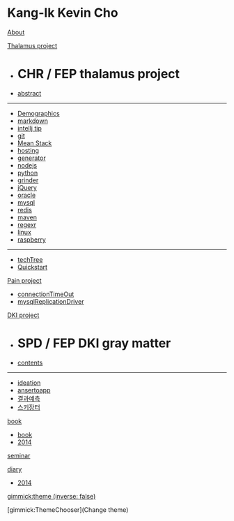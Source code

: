 # Kang-Ik Kevin Cho

[About](index.md)

[Thalamus project]()

  * # CHR / FEP thalamus project
  * [abstract](thalamusCHRFEP/intro.md)
  ----------
  * [Demographics](thalamusCHRFEP/demo.md)
  * [markdown](markdown.md)
  * [intellj tip](intellij.md)
  * [git](git.md)
  * [Mean Stack](meanstack.md)
  * [hosting](hosting.md)
  * [generator](generator.md)
  * [nodejs](nodejs.md)
  * [python](python.md)
  * [grinder](grinder.md)
  * [jQuery](jQuery.md)
  * [oracle](oracle.md)
  * [mysql](mysql.md)
  * [redis](redis.md)
  * [maven](maven.md)
  * [regexr](regexr.md)
  * [linux](linux.md)
  * [raspberry](raspberry.md)
  ------------
  * [techTree](techtree.md)
  * [Quickstart](quickstart.md)


[Pain project]()

  * [connectionTimeOut](connectionTimeOut.md)
  * [mysqlReplicationDriver](mysqlReplicationDriver.md)

[DKI project]()

  * # SPD / FEP DKI gray matter 
  * [contents](technote.md)
  ----------
  * [ideation](ideation.md)
  * [ansertoapp](ansertoapp.md)
  * [결과예측](preresult.md)
  * [스키장터](skijangter.md)

[book]()

  * [book](book.md)
  * [2014](book2014.md)

[seminar](seminar.md)

[diary]()

  * [2014](diary2014.md)


[gimmick:theme (inverse: false)](yeti)

[gimmick:ThemeChooser](Change theme)

<!-- counter pixel for counting visitors -->
<!-- <img src="http://stats.markdown.io/mdwiki_info.gif" style="display:none;"/> -->

<script type="text/javascript">

  var _gaq = _gaq || [];
  _gaq.push(['_setAccount', 'UA-44627253-1']);
  _gaq.push(['_trackPageview']);

  (function() {
    var ga = document.createElement('script'); ga.type = 'text/javascript'; ga.async = true;
    ga.src = ('https:' == document.location.protocol ? 'https://ssl' : 'http://www') + '.google-analytics.com/ga.js';
    var s = document.getElementsByTagName('script')[0]; s.parentNode.insertBefore(ga, s);
  })();

</script>
